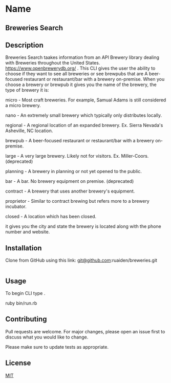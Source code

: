 # Name
## Breweries Search

## Description
Breweries Search taakes information from an API Brewery library dealing with Breweries throughout the United States. https://www.openbrewerydb.org/ . This CLI gives the user the ability to choose if they want to see all breweries or see brewpubs that are  A beer-focused restaurant or restaurant/bar with a brewery on-premise. When you choose a brewery or brewpub it gives you the name of the brewery, the type of brewery it is:

micro - Most craft breweries. For example, Samual Adams is still considered a micro brewery.

nano - An extremely small brewery which typically only distributes locally.

regional - A regional location of an expanded brewery. Ex. Sierra Nevada's Asheville, NC location.

brewpub - A beer-focused restaurant or restaurant/bar with a brewery on-premise.

large - A very large brewery. Likely not for visitors. Ex. Miller-Coors. (deprecated)

planning - A brewery in planning or not yet opened to the public.

bar - A bar. No brewery equipment on premise. (deprecated)

contract - A brewery that uses another brewery's equipment.

proprietor - Similar to contract brewing but refers more to a brewery incubator.

closed - A location which has been closed.

it gives you the city and state the brewery is located along with the phone number and website. 

## Installation 

Clone from GitHub using this link:  git@github.com:ruaiden/breweries.git


```git clone git@github.com:ruaiden/breweries.git<space>cd breweries
```

## Usage
To begin CLI type .

ruby bin/run.rb 

## Contributing
Pull requests are welcome. For major changes, please open an issue first to discuss what you would like to change.

Please make sure to update tests as appropriate.

## License
[MIT](https://choosealicense.com/licenses/mit/)